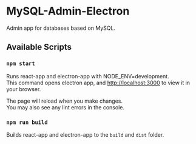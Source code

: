 # MySQL-Admin-Electron

Admin app for databases based on MySQL.

## Available Scripts

### `npm start`

Runs react-app and electron-app with NODE_ENV=development.\
This command opens electron app, and [http://localhost:3000](http://localhost:3000) to view it in your browser.

The page will reload when you make changes.\
You may also see any lint errors in the console.

### `npm run build`

Builds react-app and electron-app to the `build` and `dist` folder.